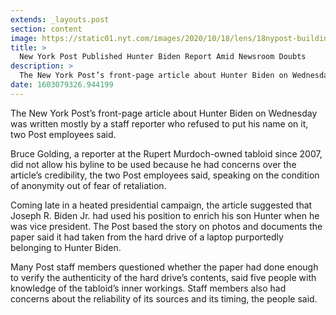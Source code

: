 ```yaml
--- 
extends: _layouts.post 
section: content 
image: https://static01.nyt.com/images/2020/10/18/lens/18nypost-building/18nypost-building-facebookJumbo.jpg 
title: > 
  New York Post Published Hunter Biden Report Amid Newsroom Doubts 
description: > 
  The New York Post’s front-page article about Hunter Biden on Wednesday was written mostly by a staff reporter who refused to put his name on it, two Post employees said.Coming late in a heated presidential campaign, the article suggested that Joseph R. Biden Jr. had used his position to enrich his son Hunter when he was vice president.The Post based the story on photos and documents the paper said it had taken from the hard drive of a laptop purportedly belonging to Hunter Biden.Many Post staff members questioned whether the paper had done enough to verify the authenticity of the hard drive’s contents, said five people with knowledge of the tabloid’s inner workings.Staff members also had concerns about the reliability of its sources and its timing, the people said. 
date: 1603079326.944199 
--- 
```

<div><p class="css-158dogj evys1bk0">The New York Post&#8217;s front-page article about Hunter Biden on Wednesday was written mostly by a staff reporter who refused to put his name on it, two Post employees said.</p><p class="css-158dogj evys1bk0">Bruce Golding, a reporter at the Rupert Murdoch-owned tabloid since 2007, did not allow his byline to be used because he had concerns over the article&#8217;s credibility, the two Post employees said, speaking on the condition of anonymity out of fear of retaliation.</p><p class="css-158dogj evys1bk0">Coming late in a heated presidential campaign, the article suggested that Joseph R. Biden Jr. had used his position to enrich his son Hunter when he was vice president. The Post based the story on photos and documents the paper said it had taken from the hard drive of a laptop purportedly belonging to Hunter Biden.</p><p class="css-158dogj evys1bk0">Many Post staff members questioned whether the paper had done enough to verify the authenticity of the hard drive&#8217;s contents, said five people with knowledge of the tabloid&#8217;s inner workings. Staff members also had concerns about the reliability of its sources and its timing, the people said.</p></div>
